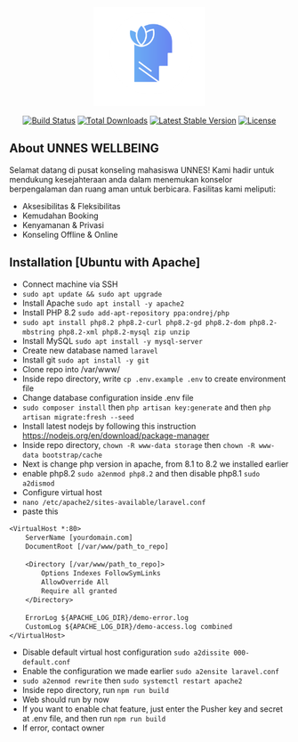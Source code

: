 <p align="center">
<a href="https://unnes-wellbeing.alifiapr.my.id" target="_blank">
<img src="./public/assets/images/logo.png" width="200" alt="Laravel Logo">
</a></p>

<p align="center">
<a href="https://github.com/laravel/framework/actions"><img src="https://github.com/laravel/framework/workflows/tests/badge.svg" alt="Build Status"></a>
<a href="https://packagist.org/packages/laravel/framework"><img src="https://img.shields.io/packagist/dt/laravel/framework" alt="Total Downloads"></a>
<a href="https://packagist.org/packages/laravel/framework"><img src="https://img.shields.io/packagist/v/laravel/framework" alt="Latest Stable Version"></a>
<a href="https://packagist.org/packages/laravel/framework"><img src="https://img.shields.io/packagist/l/laravel/framework" alt="License"></a>
</p>

## About UNNES WELLBEING

Selamat datang di pusat konseling mahasiswa UNNES! Kami hadir untuk mendukung kesejahteraan anda dalam menemukan konselor berpengalaman dan ruang aman untuk berbicara. Fasilitas kami meliputi:

- Aksesibilitas & Fleksibilitas
- Kemudahan Booking
- Kenyamanan & Privasi
- Konseling Offline & Online


## Installation [Ubuntu with Apache]

- Connect machine via SSH
- ```sudo apt update && sudo apt upgrade```
- Install Apache ```sudo apt install -y apache2```
- Install PHP 8.2 ```sudo add-apt-repository ppa:ondrej/php```
- ```sudo apt install php8.2 php8.2-curl php8.2-gd php8.2-dom php8.2-mbstring php8.2-xml php8.2-mysql zip unzip```
- Install MySQL ```sudo apt install -y mysql-server```
- Create new database named ```laravel```
- Install git ```sudo apt install -y git```
- Clone repo into /var/www/
- Inside repo directory, write ```cp .env.example .env``` to create environment file
- Change database configuration inside .env file
- ```sudo composer install``` then ```php artisan key:generate``` and then ```php artisan migrate:fresh --seed```
- Install latest nodejs by following this instruction https://nodejs.org/en/download/package-manager
- Inside repo directory, ```chown -R www-data storage``` then ```chown -R www-data bootstrap/cache```
- Next is change php version in apache, from 8.1 to 8.2 we installed earlier
- enable php8.2 ```sudo a2enmod php8.2``` and then disable php8.1 ```sudo a2dismod```
- Configure virtual host
- ```nano /etc/apache2/sites-available/laravel.conf```
- paste this
```
<VirtualHost *:80>
    ServerName [yourdomain.com]
    DocumentRoot [/var/www/path_to_repo]

    <Directory [/var/www/path_to_repo]>
        Options Indexes FollowSymLinks
        AllowOverride All
        Require all granted
    </Directory>

    ErrorLog ${APACHE_LOG_DIR}/demo-error.log
    CustomLog ${APACHE_LOG_DIR}/demo-access.log combined
</VirtualHost>
```
- Disable default virtual host configuration ```sudo a2dissite 000-default.conf```
- Enable the configuration we made earlier ```sudo a2ensite laravel.conf```
- ```sudo a2enmod rewrite``` then ```sudo systemctl restart apache2```
- Inside repo directory, run ```npm run build```
- Web should run by now
- If you want to enable chat feature, just enter the Pusher key and secret at .env file, and then run ```npm run build```
- If error, contact owner

